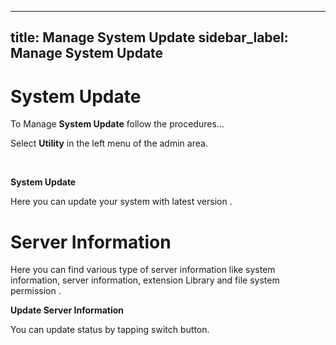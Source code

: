 


---
title:   Manage System Update
sidebar_label:    Manage System Update
---


# System Update

To Manage **System Update** follow the procedures…

 Select **Utility** in the left menu of the admin area.

&nbsp;


**System Update**

 Here you can update your system with latest version .


# Server Information

 Here you can find various type of server information like system information, server information, extension 
Library and file system permission . 



**Update Server Information**

You can update status by tapping switch button.
